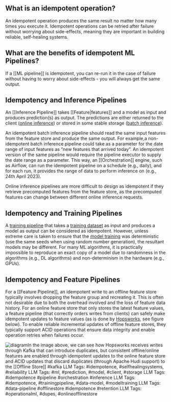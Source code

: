 **What is an idempotent operation?**
------------------------------------

An idempotent operation produces the same result no matter how many times you execute it. Idempotent operations can be retried after failure without worrying about side-effects, meaning they are important in building reliable, self-healing systems.

**What are the benefits of idempotent ML Pipelines?**
-----------------------------------------------------

If a [[ML pipeline]] is idempotent, you can re-run it in the case of failure without having to worry about side-effects - you will always get the same output. 

**Idempotency and Inference Pipelines**
---------------------------------------

An [[Inference Pipeline]]  takes [[Feature|features]]  and a model as input and produces prediction(s) as output. The predictions are either returned to the client ([online inference](https://www.hopsworks.ai/dictionary/online-inference-pipeline)) or stored in some stable storage ([batch inference](https://www.hopsworks.ai/dictionary/batch-inference-pipeline)). 

An idempotent batch inference pipeline should read the same input features from the feature store and produce the same output. For example,a non-idempotent batch inference pipeline could take as a parameter for the date range of input features as “new features that arrived today”. An idempotent version of the same pipeline would require the pipeline executor to supply the date range as a parameter. This way, an [[Orchestration]] engine, such as Airflow, can run the idempotent pipeline on a schedule (e.g., daily), and for each run, it provides the range of data to perform inference on (e.g., 24th April 2023). 

Online inference pipelines are more difficult to design as idempotent if they retrieve precomputed features from the feature store, as the precomputed features can change between different online inference requests.

**Idempotency and Training Pipelines**
--------------------------------------

A [training pipeline](https://www.hopsworks.ai/dictionary/training-pipeline) that takes a [training dataset](https://www.hopsworks.ai/dictionary/train-training-set) as input and produces a model as output can be considered as idempotent. However, unless extreme care is taken to ensure that the [model training](http://www.hopsworks.ai/dictionary/model-training) was deterministic (use the same seeds when using random number generation), the resultant models may be different. For many ML algorithms, it is practically impossible to reproduce an exact copy of a model due to randomness in the algorithms (e.g., DL algorithms) and non-determinism in the hardware (e.g., GPUs).

**Idempotency and Feature Pipelines**
-------------------------------------

For a [[Feature Pipeline]], an idempotent write to an offline feature store typically involves dropping the feature group and recreating it. This is often not desirable due to both the overhead involved and the loss of feature data history. For an online feature store that only stores the latest feature values, a feature pipeline (that correctly orders writes from clients) can safely make idempotent updates to feature values (as is done by [Hopsworks](https://www.hopsworks.ai/the-python-centric-feature-store), see figure below). To enable reliable incremental updates of offline feature stores, they typically support ACID operations that ensure data integrity and enable operation retries when failures occur. 

![diagram](https://assets.website-files.com/618399cd49d125734c8dec95/644927588e5411aca823d396_operational-ml-diagrams-book%20(1).png)In the image above, we can see how Hopsworks receives writes through Kafka that can introduce duplicates, but consistent offline/online features are enabled through idempotent updates to the online feature store and ACID updates that discard duplicates (through Apache Hudi support) to the [[Offline Store]]
#kafka 
LLM Tags:  #idempotence, #selfhealingsystems, #reliability
LLM Tags:  #ml, #prediction, #model, #client, #storage
LLM Tags:  #idempotence #pipeline #orchestration #inference 
LLM Tags:  #idempotence, #trainingpipeline, #data-model, #modeltraining
LLM Tags:  #data-pipeline #offlinestore #idempotence #retention
LLM Tags:  #operationalml, #dupes, #onlineofflinestore